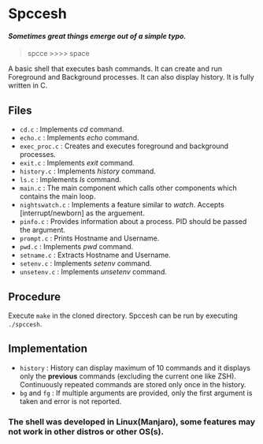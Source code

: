 # Spccesh

#### *Sometimes great things emerge out of a simple typo.*
> spcce >>>> space

A basic shell that executes bash commands. It can create and run Foreground and Background processes. It can also display history. It is fully written in C.

## Files
- `cd.c` : Implements *cd* command.
- `echo.c` : Implements *echo* command.
- `exec_proc.c` : Creates and executes foreground and background processes.
- `exit.c` : Implements *exit* command.
- `history.c` : Implements *history* command.
- `ls.c` : Implements *ls* command.
- `main.c` : The main component which calls other components which contains the main loop.
- `nightswatch.c` : Implements a feature similar to *watch*. Accepts [interrupt/newborn] as the arguement.
- `pinfo.c` : Provides information about a process. PID should be passed the argument.
- `prompt.c` : Prints Hostname and Username.
- `pwd.c` : Implements *pwd* command.
- `setname.c` : Extracts Hostname and Username.
- `setenv.c` : Implements *setenv* command.
- `unsetenv.c` : Implements *unsetenv* command.

## Procedure
Execute `make` in the cloned directory. Spccesh can be run by executing `./spccesh`.

## Implementation
- `history` : History can display maximum of 10 commands and it displays only the **previous** commands (excluding the current one like ZSH). Continuously repeated commands are stored only once in the history.
- `bg` and `fg` : If multiple arguments are provided, only the first argument is taken and error is not reported.

### The shell was developed in Linux(Manjaro), some features may not work in other distros or other OS(s).

